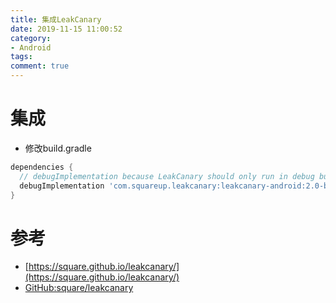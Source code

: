 ```yaml
---
title: 集成LeakCanary
date: 2019-11-15 11:00:52
category:
- Android
tags:
comment: true
---
```


# 集成
* 修改build.gradle

```gradle
dependencies {
  // debugImplementation because LeakCanary should only run in debug builds.
  debugImplementation 'com.squareup.leakcanary:leakcanary-android:2.0-beta-3'
}
```

# 参考
* [https://square.github.io/leakcanary/](https://square.github.io/leakcanary/)
* [GitHub:square/leakcanary](https://github.com/square/leakcanary)